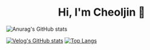 <div align=center><h1>Hi, I'm Cheoljin 👋</h1></div> 

![Anurag's GitHub stats](https://github-readme-stats.vercel.app/api?username=devpcjin&show_icons=true&theme=radical)  
  
[![Velog's GitHub stats](https://velog-readme-stats.vercel.app/api/badge?name=pc_jin)](https://velog.io/@pc_jin) 
[![Top Langs](https://github-readme-stats.vercel.app/api/top-langs/?username=devpcjin&layout=compact)](https://github.com/devpcjin)

<!--
**devpcjin/devpcjin** is a ✨ _special_ ✨ repository because its `README.md` (this file) appears on your GitHub profile.

Here are some ideas to get you started:

- 🔭 I’m currently working on ...
- 🌱 I’m currently learning ...
- 👯 I’m looking to collaborate on ...
- 🤔 I’m looking for help with ...
- 💬 Ask me about ...
- 📫 How to reach me: ...
- 😄 Pronouns: ...
- ⚡ Fun fact: ...
-->
